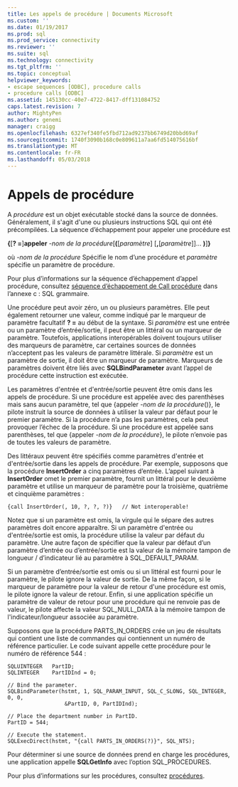 ```yaml
---
title: Les appels de procédure | Documents Microsoft
ms.custom: ''
ms.date: 01/19/2017
ms.prod: sql
ms.prod_service: connectivity
ms.reviewer: ''
ms.suite: sql
ms.technology: connectivity
ms.tgt_pltfrm: ''
ms.topic: conceptual
helpviewer_keywords:
- escape sequences [ODBC], procedure calls
- procedure calls [ODBC]
ms.assetid: 145130cc-40e7-4722-8417-dff131084752
caps.latest.revision: 7
author: MightyPen
ms.author: genemi
manager: craigg
ms.openlocfilehash: 6327ef340fe5fbd712ad9237bb6749d20bbd69af
ms.sourcegitcommit: 1740f3090b168c0e809611a7aa6fd514075616bf
ms.translationtype: MT
ms.contentlocale: fr-FR
ms.lasthandoff: 05/03/2018
---
```

# <a name="procedure-calls"></a>Appels de procédure
A *procédure* est un objet exécutable stocké dans la source de données. Généralement, il s'agit d'une ou plusieurs instructions SQL qui ont été précompilées. La séquence d’échappement pour appeler une procédure est  
  
 **{**[**? =**]**appeler** *-nom de la procédure*[**(**[*paramètre*] [**,**[*paramètre*]]... **)**]**}**  
  
 où *-nom de la procédure* Spécifie le nom d’une procédure et *paramètre* spécifie un paramètre de procédure.  
  
 Pour plus d’informations sur la séquence d’échappement d’appel procédure, consultez [séquence d’échappement de Call procédure](../../../odbc/reference/appendixes/procedure-call-escape-sequence.md) dans l’annexe c : SQL grammaire.  
  
 Une procédure peut avoir zéro, un ou plusieurs paramètres. Elle peut également retourner une valeur, comme indiqué par le marqueur de paramètre facultatif **? =** au début de la syntaxe. Si *paramètre* est une entrée ou un paramètre d’entrée/sortie, il peut être un littéral ou un marqueur de paramètre. Toutefois, applications interopérables doivent toujours utiliser des marqueurs de paramètre, car certaines sources de données n’acceptent pas les valeurs de paramètre littérale. Si *paramètre* est un paramètre de sortie, il doit être un marqueur de paramètre. Marqueurs de paramètres doivent être liés avec **SQLBindParameter** avant l’appel de procédure cette instruction est exécutée.  
  
 Les paramètres d'entrée et d'entrée/sortie peuvent être omis dans les appels de procédure. Si une procédure est appelée avec des parenthèses mais sans aucun paramètre, tel que {appeler *-nom de la procédure*()}, le pilote instruit la source de données à utiliser la valeur par défaut pour le premier paramètre. Si la procédure n’a pas les paramètres, cela peut provoquer l’échec de la procédure. Si une procédure est appelée sans parenthèses, tel que {appeler *-nom de la procédure*}, le pilote n’envoie pas de toutes les valeurs de paramètre.  
  
 Des littéraux peuvent être spécifiés comme paramètres d'entrée et d'entrée/sortie dans les appels de procédure. Par exemple, supposons que la procédure **InsertOrder** a cinq paramètres d’entrée. L’appel suivant à **InsertOrder** omet le premier paramètre, fournit un littéral pour le deuxième paramètre et utilise un marqueur de paramètre pour la troisième, quatrième et cinquième paramètres :  
  
```  
{call InsertOrder(, 10, ?, ?, ?)}   // Not interoperable!  
```  
  
 Notez que si un paramètre est omis, la virgule qui le sépare des autres paramètres doit encore apparaître. Si un paramètre d'entrée ou d'entrée/sortie est omis, la procédure utilise la valeur par défaut du paramètre. Une autre façon de spécifier que la valeur par défaut d’un paramètre d’entrée ou d’entrée/sortie est la valeur de la mémoire tampon de longueur / d’indicateur lié au paramètre à SQL_DEFAULT_PARAM.  
  
 Si un paramètre d’entrée/sortie est omis ou si un littéral est fourni pour le paramètre, le pilote ignore la valeur de sortie. De la même façon, si le marqueur de paramètre pour la valeur de retour d'une procédure est omis, le pilote ignore la valeur de retour. Enfin, si une application spécifie un paramètre de valeur de retour pour une procédure qui ne renvoie pas de valeur, le pilote affecte la valeur SQL_NULL_DATA à la mémoire tampon de l'indicateur/longueur associée au paramètre.  
  
 Supposons que la procédure PARTS_IN_ORDERS crée un jeu de résultats qui contient une liste de commandes qui contiennent un numéro de référence particulier. Le code suivant appelle cette procédure pour le numéro de référence 544 :  
  
```  
SQLUINTEGER   PartID;  
SQLINTEGER    PartIDInd = 0;  
  
// Bind the parameter.  
SQLBindParameter(hstmt, 1, SQL_PARAM_INPUT, SQL_C_SLONG, SQL_INTEGER, 0, 0,  
                  &PartID, 0, PartIDInd);  
  
// Place the department number in PartID.  
PartID = 544;  
  
// Execute the statement.  
SQLExecDirect(hstmt, "{call PARTS_IN_ORDERS(?)}", SQL_NTS);  
```  
  
 Pour déterminer si une source de données prend en charge les procédures, une application appelle **SQLGetInfo** avec l’option SQL_PROCEDURES.  
  
 Pour plus d’informations sur les procédures, consultez [procédures](../../../odbc/reference/develop-app/procedures-odbc.md).

